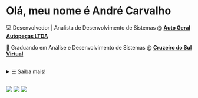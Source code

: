 # Olá, meu nome é André Carvalho

💻 Desenvolvedor | Analista de Desenvolvimento de Sistemas @ <strong><a href="https://www.linkedin.com/company/autogeralautopecas/mycompany/" target="_blank"> Auto Geral Autopeças LTDA</a></strong>

📒 Graduando em Análise e Desenvolvimento de Sistemas @ <strong><a href="https://www.cruzeirodosulvirtual.com.br/graduacao/analise-e-desenvolvimento-de-sistemas/" target="_blank">Cruzeiro do Sul Virtual</a></strong>

<br>

<details>
   <summary> &#9776; Saiba mais!</summary>

<br>

<a href="https://github.com/andre-alck?tab=repositories&language=Java" target="_blank" rel="noopener noreferrer"><img alt="Java" src="https://img.shields.io/badge/Java-068d9d"></a>
<a href="https://github.com/andre-alck?tab=repositories&language=Java" target="_blank" rel="noopener noreferrer"><img alt="SpringBoot" src="https://img.shields.io/badge/SpringBoot-75E6DA"></a>
<a href="https://github.com/andre-alck/mysql-comece-com-o-principal-banco-de-dados-open-source-do-mercado" target="_blank" rel="noopener noreferrer"><img alt="MySQL" src="https://img.shields.io/badge/MySQL-53599A"></a>
<a href="https://github.com/andre-alck?tab=repositories" target="_blank" rel="noopener noreferrer"><img alt="Git" src="https://img.shields.io/badge/Git-6D9DC5"></a>
<a href="https://github.com/andre-alck?tab=repositories" target="_blank" rel="noopener noreferrer"><img alt="GCP" src="https://img.shields.io/badge/GCP-189AB4"></a>

![](https://github-readme-stats.vercel.app/api?username=andre-alck&count_private=true&show_icons=true)

</details>

<br>

[![](https://img.shields.io/badge/linktree-39E09B?style=flat-square&logo=linktree&logoColor=white)](https://linktr.ee/andre.alck)
[![](https://img.shields.io/badge/-LinkedIn-blue?style=flat-square&logo=Linkedin&logoColor=white&link=https://www.linkedin.com/in/andr%C3%A9-santos-alckmin-de-carvalho-356a52206/)](https://www.linkedin.com/in/andre-alckmin/)
[![](https://img.shields.io/badge/-Gmail-c14438?style=flat-square&logo=Gmail&logoColor=white&link=mailto:andrealck1@gmail.com)](mailto:andrealck1@gmail.com)
